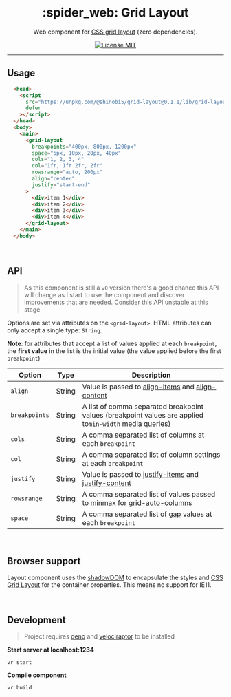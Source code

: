 <h1 align="center">:spider_web: Grid Layout</h1>

<p align="center">Web component for <a href="https://developer.mozilla.org/en-US/docs/Web/CSS/CSS_Grid_Layout">CSS grid layout</a> (zero dependencies).</p>

<p align="center">
  <a href="https://opensource.org/licenses/MIT">
    <img src="https://img.shields.io/badge/license-MIT-rebeccapurple.svg?style=flat-square" alt="License MIT">
  </a>
</p>

<hr />

## Usage

```html
  <head>
    <script 
      src="https://unpkg.com/@shinobi5/grid-layout@0.1.1/lib/grid-layout.js" 
      defer 
    ></script>
  </head>
  <body>
    <main>
      <grid-layout 
        breakpoints="400px, 800px, 1200px"
        space="5px, 10px, 20px, 40px" 
        cols="1, 2, 3, 4" 
        col="1fr, 1fr 2fr, 2fr"
        rowsrange="auto, 200px"
        align="center"
        justify="start-end"
      >
        <div>item 1</div>
        <div>item 2</div>
        <div>item 3</div>
        <div>item 4</div>
      </grid-layout>
    </main>  
  </body>
```

<br />


## API

> As this component is still a `v0` version there's a good chance this API will change as I start to use the component and discover improvements that are needed. Consider this API unstable at this stage

Options are set via attributes on the `<grid-layout>`. HTML attributes can only accept a single type: `String`.

**Note**: for attributes that accept a list of values applied at each `breakpoint`, the **first value** in the list is the initial value (the value applied before the first `breakpoint`)

| Option | Type | Description |
|--------|--------|--------|
| `align`| String | Value is passed to [align-items](https://developer.mozilla.org/en-US/docs/Web/CSS/justify-items) and [align-content](https://developer.mozilla.org/en-US/docs/Web/CSS/align-content)
| `breakpoints`| String | A list of comma separated breakpoint values (breakpoint values are applied to`min-width` media queries)
| `cols`| String | A comma separated list of columns at each `breakpoint`
| `col`| String | A comma separated list of column settings at each `breakpoint`
| `justify`| String | Value is passed to [justify-items](https://developer.mozilla.org/en-US/docs/Web/CSS/justify-items) and [justify-content](https://developer.mozilla.org/en-US/docs/Web/CSS/justify-content)
| `rowsrange`| String | A comma separated list of values passed to [minmax](https://developer.mozilla.org/en-US/docs/Web/CSS/minmax) for [grid-auto-columns](https://developer.mozilla.org/en-US/docs/Web/CSS/grid-auto-columns)
| `space`| String | A comma separated list of [gap](https://developer.mozilla.org/en-US/docs/Web/CSS/gap) values at each `breakpoint`

<br />

## Browser support
Layout component uses the [shadowDOM](https://developer.mozilla.org/en-US/docs/Web/Web_Components/Using_shadow_DOM) to encapsulate the styles and [CSS Grid Layout](https://developer.mozilla.org/en-US/docs/Web/CSS/CSS_Grid_Layout) for the container properties. This means no support for IE11.

<br />

## Development
> Project requires [deno](https://deno.land/) and [velociraptor](https://github.com/umbopepato/velociraptor/) to be installed

**Start server at localhost:1234**
```
vr start
```

**Compile component**
```
vr build
```
